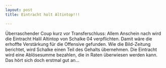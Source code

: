 ```yaml
---
layout: post
title: Eintracht holt Altintop!!!

---
```


Überraschender Coup kurz vor Transferschluss: Allem Anschein nach wird die Eintracht Halil Altintop von Schalke 04 verpflichten. Damit wäre die erhoffte Verstärkung für die Offensive gefunden. Wie die Bild-Zeitung berichtet, wird Schalke einen Teil des Gehalts übernehmen. Die Eintracht wird eine Ablösesumme bezahlen, die in Raten überwiesen werden kann. Das hört sich doch erstmal gut an...


